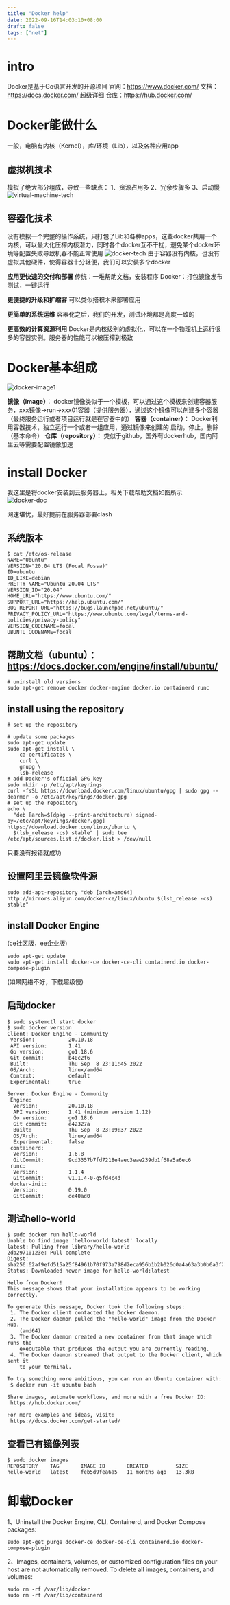 ```yaml
---
title: "Docker help"
date: 2022-09-16T14:03:10+08:00
draft: false
tags: ["net"]
---
```


# intro
Docker是基于Go语言开发的开源项目
官网：https://www.docker.com/
文档：https://docs.docker.com/ 超级详细
仓库：https://hub.docker.com/

# Docker能做什么
一般，电脑有内核（Kernel），库/环境（Lib），以及各种应用app

## 虚拟机技术
模拟了绝大部分组成，导致一些缺点：
1、资源占用多
2、冗余步骤多
3、启动慢
![virtual-machine-tech](https://tva4.sinaimg.cn/large/007Z9xVHgy1h68cf4f1x0j30x60p5mzw.jpg)
## 容器化技术
没有模拟一个完整的操作系统，只打包了Lib和各种apps，这些docker共用一个内核，可以最大化压榨内核潜力，同时各个docker互不干扰，避免某个docker环境等配置失败导致机器不能正常使用
![docker-tech](https://tva2.sinaimg.cn/large/007Z9xVHgy1h68cic0sykj30xp0p8gos.jpg)
由于容器没有内核，也没有虚拟其他硬件，使得容器十分轻便，我们可以安装多个docker

**应用更快速的交付和部署**
传统：一堆帮助文档，安装程序
Docker：打包镜像发布测试，一键运行

**更便捷的升级和扩缩容**
可以类似搭积木来部署应用

**更简单的系统运维**
容器化之后，我们的开发，测试环境都是高度一致的

**更高效的计算资源利用**
Docker是内核级别的虚拟化，可以在一个物理机上运行很多的容器实例。服务器的性能可以被压榨到极致

# Docker基本组成
![docker-image1](http://blog.kevinyang.net/2020/07/30/docker-101-note-1/screen-shot-2020-03-19-at-9.01.25-am.png)

**镜像（image）**：
docker镜像类似于一个模板，可以通过这个模板来创建容器服务，xxx镜像->run->xxx01容器（提供服务器），通过这个镜像可以创建多个容器（最终服务运行或者项目运行就是在容器中的）
**容器（container）**：
Docker利用容器技术，独立运行一个或者一组应用，通过镜像来创建的
启动，停止，删除（基本命令）
**仓库（repository）**：
类似于github，国外有dockerhub，国内阿里云等需要配置镜像加速

# install Docker

我这里是将docker安装到云服务器上，相关下载帮助文档如图所示
![docker-doc](https://tva3.sinaimg.cn/large/007Z9xVHgy1h68d0unaraj30hk11hqdx.jpg)

网速堪忧，最好提前在服务器部署clash

## 系统版本

```shell
$ cat /etc/os-release
NAME="Ubuntu"
VERSION="20.04 LTS (Focal Fossa)"
ID=ubuntu
ID_LIKE=debian
PRETTY_NAME="Ubuntu 20.04 LTS"
VERSION_ID="20.04"
HOME_URL="https://www.ubuntu.com/"
SUPPORT_URL="https://help.ubuntu.com/"
BUG_REPORT_URL="https://bugs.launchpad.net/ubuntu/"
PRIVACY_POLICY_URL="https://www.ubuntu.com/legal/terms-and-policies/privacy-policy"
VERSION_CODENAME=focal
UBUNTU_CODENAME=focal
```

## 帮助文档（ubuntu）：https://docs.docker.com/engine/install/ubuntu/

```shell
# uninstall old versions
sudo apt-get remove docker docker-engine docker.io containerd runc
```
## install using the repository

```shell
# set up the repository

# update some packages
sudo apt-get update
sudo apt-get install \
    ca-certificates \
    curl \
    gnupg \
    lsb-release
# add Docker's official GPG key
sudo mkdir -p /etc/apt/keyrings
curl -fsSL https://download.docker.com/linux/ubuntu/gpg | sudo gpg --dearmor -o /etc/apt/keyrings/docker.gpg
# set up the repository
echo \
  "deb [arch=$(dpkg --print-architecture) signed-by=/etc/apt/keyrings/docker.gpg] https://download.docker.com/linux/ubuntu \
  $(lsb_release -cs) stable" | sudo tee /etc/apt/sources.list.d/docker.list > /dev/null
```
只要没有报错就成功

## 设置阿里云镜像软件源

```shell
sudo add-apt-repository "deb [arch=amd64] http://mirrors.aliyun.com/docker-ce/linux/ubuntu $(lsb_release -cs) stable"
```

## install Docker Engine

(ce社区版，ee企业版)

```shell
sudo apt-get update
sudo apt-get install docker-ce docker-ce-cli containerd.io docker-compose-plugin
```

(如果网络不好，下载超级慢)

## 启动docker

```shell
$ sudo systemctl start docker
$ sudo docker version
Client: Docker Engine - Community
 Version:           20.10.18
 API version:       1.41
 Go version:        go1.18.6
 Git commit:        b40c2f6
 Built:             Thu Sep  8 23:11:45 2022
 OS/Arch:           linux/amd64
 Context:           default
 Experimental:      true

Server: Docker Engine - Community
 Engine:
  Version:          20.10.18
  API version:      1.41 (minimum version 1.12)
  Go version:       go1.18.6
  Git commit:       e42327a
  Built:            Thu Sep  8 23:09:37 2022
  OS/Arch:          linux/amd64
  Experimental:     false
 containerd:
  Version:          1.6.8
  GitCommit:        9cd3357b7fd7218e4aec3eae239db1f68a5a6ec6
 runc:
  Version:          1.1.4
  GitCommit:        v1.1.4-0-g5fd4c4d
 docker-init:
  Version:          0.19.0
  GitCommit:        de40ad0
```

## 测试hello-world

```shell
$ sudo docker run hello-world
Unable to find image 'hello-world:latest' locally
latest: Pulling from library/hello-world
2db29710123e: Pull complete
Digest: sha256:62af9efd515a25f84961b70f973a798d2eca956b1b2b026d0a4a63a3b0b6a3f2
Status: Downloaded newer image for hello-world:latest

Hello from Docker!
This message shows that your installation appears to be working correctly.

To generate this message, Docker took the following steps:
 1. The Docker client contacted the Docker daemon.
 2. The Docker daemon pulled the "hello-world" image from the Docker Hub.
    (amd64)
 3. The Docker daemon created a new container from that image which runs the
    executable that produces the output you are currently reading.
 4. The Docker daemon streamed that output to the Docker client, which sent it
    to your terminal.

To try something more ambitious, you can run an Ubuntu container with:
 $ docker run -it ubuntu bash

Share images, automate workflows, and more with a free Docker ID:
 https://hub.docker.com/

For more examples and ideas, visit:
 https://docs.docker.com/get-started/
```

## 查看已有镜像列表

```shell
$ sudo docker images
REPOSITORY    TAG       IMAGE ID       CREATED         SIZE
hello-world   latest    feb5d9fea6a5   11 months ago   13.3kB
```

# 卸载Docker

1、Uninstall the Docker Engine, CLI, Containerd, and Docker Compose packages:

```shell
sudo apt-get purge docker-ce docker-ce-cli containerd.io docker-compose-plugin
```

2、Images, containers, volumes, or customized configuration files on your host are not automatically removed. To delete all images, containers, and volumes:

```shell
sudo rm -rf /var/lib/docker
sudo rm -rf /var/lib/containerd
```

